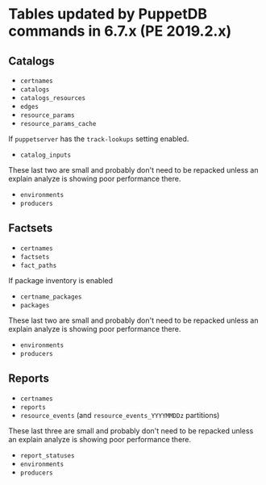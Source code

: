 # Tables updated by PuppetDB commands in 6.7.x (PE 2019.2.x)

## Catalogs

* `certnames`
* `catalogs`
* `catalogs_resources`
* `edges`
* `resource_params`
* `resource_params_cache`

If `puppetserver` has the `track-lookups` setting enabled.

* `catalog_inputs`

These last two are small and probably don't need to be repacked unless an
explain analyze is showing poor performance there.

* `environments`
* `producers`

## Factsets

* `certnames`
* `factsets`
* `fact_paths`

If package inventory is enabled

* `certname_packages`
* `packages`

These last two are small and probably don't need to be repacked unless an
explain analyze is showing poor performance there.

* `environments`
* `producers`

## Reports

* `certnames`
* `reports`
* `resource_events` (and `resource_events_YYYYMMDDz` partitions)

These last three are small and probably don't need to be repacked unless an
explain analyze is showing poor performance there.

* `report_statuses`
* `environments`
* `producers`
